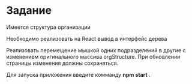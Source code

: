 <h1>Задание </h1>

<p>Имеется структура организации</p>

<div id="skills" align="left">
<p>Необходимо реализовать на React вывод в интерфейс дерева</p>
<p>Реализовать перемещение мышкой одних подразделений в другие с изменением оригинального массива orgStructure. При обновлении страницы изменения должны сохраняться.</p>
</div>

<p>Для запуска приложения введите комманду <b>npm start</b> .</p>

